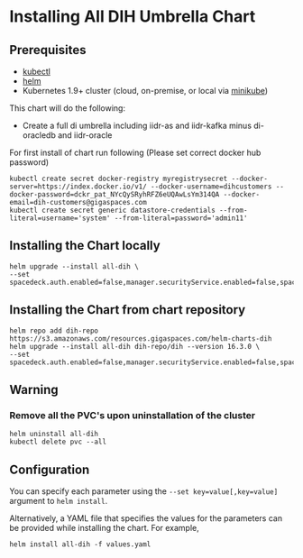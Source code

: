 # Installing All DIH Umbrella Chart

## Prerequisites

* [kubectl](https://kubernetes.io/docs/tasks/tools/install-kubectl/)
* [helm](https://docs.helm.sh/using_helm/#quickstart-guide)
* Kubernetes 1.9+ cluster (cloud, on-premise, or local via [minikube](https://kubernetes.io/docs/setup/minikube/))


This chart will do the following:

* Create a full di umbrella including iidr-as and iidr-kafka minus di-oracledb and iidr-oracle

For first install of chart run following
(Please set correct docker hub password)
```shell
kubectl create secret docker-registry myregistrysecret --docker-server=https://index.docker.io/v1/ --docker-username=dihcustomers --docker-password=dckr_pat_NYcQySRyhRFZ6eUQAwLsYm314QA --docker-email=dih-customers@gigaspaces.com
kubectl create secret generic datastore-credentials --from-literal=username='system' --from-literal=password='admin11'
```

## Installing the Chart locally

```console
helm upgrade --install all-dih \
--set spacedeck.auth.enabled=false,manager.securityService.enabled=false,spacedeck.ingress.enabled=true,tags.iidr=true
```

## Installing the Chart from chart repository

```console
helm repo add dih-repo https://s3.amazonaws.com/resources.gigaspaces.com/helm-charts-dih
helm upgrade --install all-dih dih-repo/dih --version 16.3.0 \
--set spacedeck.auth.enabled=false,manager.securityService.enabled=false,spacedeck.ingress.enabled=true,tags.iidr=true
```

## Warning
### Remove all the PVC's upon uninstallation of the cluster

```console
helm uninstall all-dih 
kubectl delete pvc --all
```
## Configuration

You can specify each parameter using the `--set key=value[,key=value]` argument to `helm install`.

Alternatively, a YAML file that specifies the values for the parameters can be provided while installing the chart. For example,

```console
helm install all-dih -f values.yaml
```
